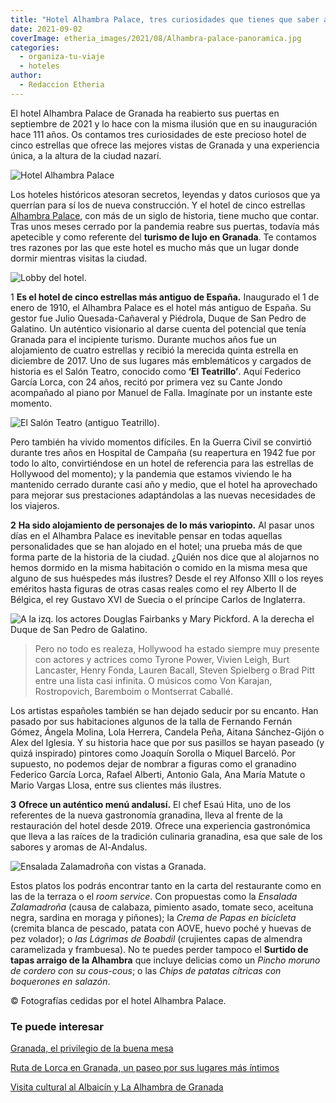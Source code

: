 ```yaml
---
title: "Hotel Alhambra Palace, tres curiosidades que tienes que saber antes de alojarte"
date: 2021-09-02
coverImage: etheria_images/2021/08/Alhambra-palace-panoramica.jpg
categories: 
  - organiza-tu-viaje
  - hoteles
author: 
  - Redaccion Etheria
---
```


El hotel Alhambra Palace de Granada ha reabierto sus puertas en septiembre de 2021 y lo hace con la misma ilusión que en su inauguración hace 111 años. Os contamos tres curiosidades de este precioso hotel de cinco estrellas que ofrece las mejores vistas de Granada y una experiencia única, a la altura de la ciudad nazarí.

![Hotel Alhambra Palace](etheria_images/2021/08/Alhambra-palace-panoramica.jpg "Hotel Alhambra Palace.")

Los hoteles históricos atesoran secretos, leyendas y datos curiosos que ya querrían para 
sí los de nueva construcción. Y el hotel de cinco estrellas [Alhambra 
Palace](https://www.h-alhambrapalace.es/es/), con más de un siglo de historia, tiene 
mucho que contar. Tras unos meses cerrado por la pandemia reabre sus puertas, todavía 
más apetecible y como referente del **turismo de lujo en Granada**. Te contamos tres 
razones por las que este hotel es mucho más que un lugar donde dormir mientras visitas 
la ciudad. 

![Lobby del hotel.](etheria_images/2021/08/alhambra-palace-lobby.jpg "Lobby del hotel.")

1 **Es el hotel de cinco estrellas más antiguo de España.** Inaugurado el 1 de enero de 
1910, el Alhambra Palace es el hotel más antiguo de España. Su gestor fue Julio 
Quesada-Cañaveral y Piédrola, Duque de San Pedro de Galatino. Un auténtico visionario al 
darse cuenta del potencial que tenía Granada para el incipiente turismo. Durante muchos 
años fue un alojamiento de cuatro estrellas y recibió la merecida quinta estrella en 
diciembre de 2017. Uno de sus lugares más emblemáticos y cargados de historia es el 
Salón Teatro, conocido como **‘El Teatrillo’**. Aquí Federico García Lorca, con 24 años, 
recitó por primera vez su Cante Jondo acompañado al piano por Manuel de Falla. Imagínate 
por un instante este momento. 

![El Salón Teatro (antiguo Teatrillo).](etheria_images/2021/08/Alhambra-palace-teatrillo.jpg "El Salón Teatro (antiguo Teatrillo).")

Pero también ha vivido momentos difíciles. En la Guerra Civil se convirtió durante tres 
años en Hospital de Campaña (su reapertura en 1942 fue por todo lo alto, convirtiéndose 
en un hotel de referencia para las estrellas de Hollywood del momento); y la pandemia 
que estamos viviendo le ha mantenido cerrado durante casi año y medio, que el hotel ha 
aprovechado para mejorar sus prestaciones adaptándolas a las nuevas necesidades de los 
viajeros. 

**2** **Ha sido alojamiento de personajes de lo más variopinto.** Al pasar unos días en 
el Alhambra Palace es inevitable pensar en todas aquellas personalidades que se han 
alojado en el hotel; una prueba más de que forma parte de la historia de la ciudad. 
¿Quién nos dice que al alojarnos no hemos dormido en la misma habitación o comido en la 
misma mesa que alguno de sus huéspedes más ilustres? Desde el rey Alfonso XIII o los 
reyes eméritos hasta figuras de otras casas reales como el rey Alberto II de Bélgica, el 
rey Gustavo XVI de Suecia o el príncipe Carlos de Inglaterra. 

![A la izq. los actores Douglas Fairbanks y Mary Pickford. A la derecha el Duque de San Pedro de Galatino.](etheria_images/2021/08/alhambra-palace-fotos-antiguas.jpg "A la izq. los actores Douglas Fairbanks y Mary Pickford. A la derecha el Duque de San Pedro de Galatino.")

> Pero no todo es realeza, Hollywood ha estado siempre muy presente con actores y actrices 
> como Tyrone Power, Vivien Leigh, Burt Lancaster, Henry Fonda, Lauren Bacall, Steven 
> Spielberg o Brad Pitt entre una lista casi infinita. O músicos como Von Karajan, 
> Rostropovich, Baremboim o Montserrat Caballé. 

Los artistas españoles también se han dejado seducir por su encanto. Han pasado por sus 
habitaciones algunos de la talla de Fernando Fernán Gómez, Ángela Molina, Lola Herrera, 
Candela Peña, Aitana Sánchez-Gijón o Alex del Iglesia. Y su historia hace que por sus 
pasillos se hayan paseado (y quizá inspirado) pintores como Joaquín Sorolla o Miquel 
Barceló. Por supuesto, no podemos dejar de nombrar a figuras como el granadino Federico 
García Lorca, Rafael Alberti, Antonio Gala, Ana María Matute o Mario Vargas Llosa, entre 
sus clientes más ilustres. 

**3** **Ofrece un auténtico menú andalusí.** El chef Esaú Hita, uno de los referentes de 
la nueva gastronomía granadina, lleva al frente de la restauración del hotel desde 2019. 
Ofrece una experiencia gastronómica que lleva a las raíces de la tradición culinaria 
granadina, esa que sale de los sabores y aromas de Al-Andalus. 

![Ensalada Zalamadroña con vistas a Granada.](etheria_images/2021/08/Alhambra-palace-gastronomia.jpg "Ensalada Zalamadroña con vistas a Granada.")

Estos platos los podrás encontrar tanto en la carta del restaurante como en las de la 
terraza o el _room service_. Con propuestas como la _Ensalada Zalamadroña_ (causa de 
calabaza, pimiento asado, tomate seco, aceituna negra, sardina en moraga y piñones); la 
_Crema de Papas en bicicleta_ (cremita blanca de pescado, patata con AOVE, huevo poché y 
huevas de pez volador); o _las Lágrimas de Boabdil_ (crujientes capas de almendra 
caramelizada y frambuesa). No te puedes perder tampoco el **Surtido de tapas arraigo de 
la Alhambra** que incluye delicias como un _Pincho moruno de cordero con su cous-cous_; 
o las _Chips de patatas cítricas con boquerones en salazón_. 

© Fotografías cedidas por el hotel Alhambra Palace. 

### Te puede interesar

[Granada, el privilegio de la buena 
mesa](https://etheriamagazine.com/2020/10/30/restaurantes-bares-de-granada-y-visitas-para-mujeres/) 

[Ruta de Lorca en Granada, un paseo por sus lugares más 
íntimos](https://etheriamagazine.com/2020/10/07/ruta-cultural-granada-de-garcia-lorca/) 

[Visita cultural al Albaicín y La Alhambra de 
Granada](https://etheriamagazine.com/2020/05/29/48-horas-en-el-albayzin-y-la-alhambra/)
